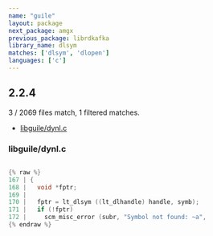 ```yaml
---
name: "guile"
layout: package
next_package: amgx
previous_package: librdkafka
library_name: dlsym
matches: ['dlsym', 'dlopen']
languages: ['c']
---
```

## 2.2.4
3 / 2069 files match, 1 filtered matches.

 - [libguile/dynl.c](#libguiledynlc)

### libguile/dynl.c

```c

{% raw %}
167 | {
168 |   void *fptr;
169 | 
170 |   fptr = lt_dlsym ((lt_dlhandle) handle, symb);
171 |   if (!fptr)
172 |     scm_misc_error (subr, "Symbol not found: ~a",
{% endraw %}

```
